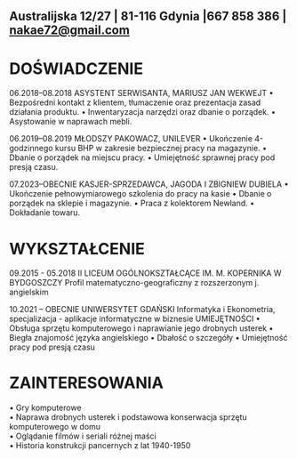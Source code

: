 ## Australijska 12/27 | 81-116 Gdynia |667 858 386 | nakae72@gmail.com

# DOŚWIADCZENIE
06.2018–08.2018
ASYSTENT SERWISANTA, MARIUSZ JAN WEKWEJT
•	Bezpośredni kontakt z klientem, tłumaczenie oraz prezentacja zasad działania produktu.
•	Inwentaryzacja narzędzi oraz dbanie o porządek.
•	Asystowanie w naprawach mebli.

06.2019–08.2019
MŁODSZY PAKOWACZ, UNILEVER
•	Ukończenie 4-godzinnego kursu BHP w zakresie bezpiecznej pracy na magazynie.
•	Dbanie o porządek na miejscu pracy.
•	Umiejętność sprawnej pracy pod presją czasu.

07.2023–OBECNIE
KASJER-SPRZEDAWCA, JAGODA I ZBIGNIEW DUBIELA
•	Ukończenie pełnowymiarowego szkolenia do pracy na kasie
•	Dbanie o porządek na sklepie i magazynie.
•	Praca z kolektorem Newland.
•	Dokładanie towaru.

# WYKSZTAŁCENIE
09.2015 - 05.2018
II LICEUM OGÓLNOKSZTAŁCĄCE IM. M. KOPERNIKA W BYDGOSZCZY
Profil matematyczno-geograficzny z rozszerzonym j. angielskim

10.2021 – OBECNIE
UNIWERSYTET GDAŃSKI
Informatyka i Ekonometria, specjalizacja - aplikacje informatyczne w biznesie
UMIEJĘTNOŚCI
•	Obsługa sprzętu komputerowego i naprawianie jego drobnych usterek
•	Biegła znajomość języka angielskiego	•	Dbałość o szczegóły
•	Umiejętność pracy pod presją czasu

# ZAINTERESOWANIA
•	Gry komputerowe <br>
•	Naprawa drobnych usterek i podstawowa konserwacja sprzętu komputerowego w domu <br>
•	Oglądanie filmów i seriali różnej maści <br>
•	Historia konstrukcji pancernych z lat 1940-1950

